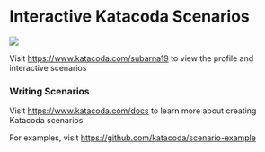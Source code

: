 # Interactive Katacoda Scenarios

[![](http://shields.katacoda.com/katacoda/subarna19/count.svg)](https://www.katacoda.com/subarna19 "Get your profile on Katacoda.com")

Visit https://www.katacoda.com/subarna19 to view the profile and interactive scenarios

### Writing Scenarios
Visit https://www.katacoda.com/docs to learn more about creating Katacoda scenarios

For examples, visit https://github.com/katacoda/scenario-example
